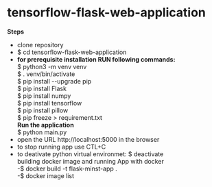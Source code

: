 # tensorflow-flask-web-application
**Steps**<br/>
- clone repository<br/>
- $ cd tensorflow-flask-web-application <br/>
- **for prerequisite installation RUN following commands:**<br/>
$ python3 -m venv venv <br/>
$ . venv/bin/activate <br/>
$ pip install --upgrade pip <br/>
$ pip install Flask <br/>
$ pip install numpy <br/>
$ pip install tensorflow <br/>
$ pip install pillow <br/>
$ pip freeze > requirement.txt<br/>
**Run the application**<br/>
$ python main.py <br/>
- open the URL http://localhost:5000 in the browser <br/>
- to stop running app use CTL+C <br/>
- to deativate python virtual environmet: $ deactivate <br/>
building docker image and running App with docker <br/>
-$ docker build -t flask-minst-app . <br/>
-$ docker image list <br/>

